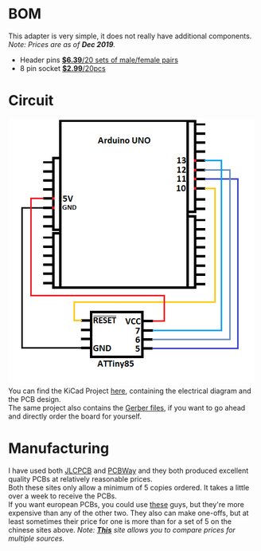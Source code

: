 # BOM
This adapter is very simple, it does not really have additional components.  
*Note: Prices are as of **Dec 2019**.*
* Header pins [**$6.39**/20 sets of male/female pairs](https://www.ebay.com/itm/20pcs-Male-Female-Header-1x40-2-54mm-40-Pin-PCB-Through-Hole-Arduino-and-Pi/223054186518)  
* 8 pin socket  [**$2.99**/20pcs](https://www.ebay.com/itm/20Pcs-8Pin-Dip-20-Ic-Socket-Double-In-Line-Integrated-Circuit-Solder-Type/163040422083?_trkparms=aid%3D111001%26algo%3DREC.SEED%26ao%3D1%26asc%3D20160908105057%26meid%3D204107da225f4390aaa244fe15edeac8%26pid%3D100675%26rk%3D2%26rkt%3D15%26mehot%3Dag%26sd%3D282315166074%26itm%3D163040422083%26pmt%3D0%26noa%3D1%26pg%3D2380057&_trksid=p2380057.c100675.m4236&_trkparms=pageci%3Af472dd74-4240-11ea-978e-74dbd180e3a4%7Cparentrq%3Aef2d7d2316f0ac3d5c8ad1b3fff6eed4%7Ciid%3A1&autorefresh=true)

# Circuit
![ATTiny85 Flash Electrical Diagram](https://github.com/RazMake/ArduinoUNOMultiProgrammer/blob/master/Hardware/ATTiny85Circuit.png?raw=true)  
You can find the KiCad Project [here](), containing the electrical diagram and the PCB design.  
The same project also contains the [Gerber files](), if you want to go ahead and directly order the board for yourself.  

# Manufacturing
I have used both [JLCPCB](https://jlcpcb.com/quote#/?orderType=1&stencilWidth=100&stencilLength=100&stencilCounts=5&stencilLayer=2&stencilPly=1.6&steelmeshSellingPriceRecordNum=A8256537-5522-491C-965C-646F5842AEC9&purchaseNumber=)
and [PCBWay](https://www.pcbway.com/orderonline.aspx) and they both produced excellent quality PCBs at relatively reasonable prices.  
Both these sites only allow a minimum of 5 copies ordered. It takes a little over a week to receive the PCBs.  
If you want european PCBs, you could use [these](https://www.eurocircuits.com/) guys, but they're more expensive than any of the other two.
They also can make one-offs, but at least sometimes their price for one is more than for a set of 5 on the chinese sites above.
*Note: **[This](https://pcbshopper.com/)** site allows you to compare prices for multiple sources.*  
  


